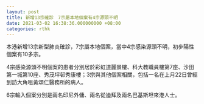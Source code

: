 ```yaml
---
layout: post
title: 新增13宗確診　7宗屬本地個案有4宗源頭不明
date: 2021-03-02 16:38:36.000000000 +08:00
categories: rthk
---
```


本港新增13宗新型肺炎確診，7宗屬本地個案，當中4宗感染源頭不明，初步陽性個案有10多宗。

4宗感染源頭不明個案的患者分別居於彩虹道麗景樓、科大教職員樓第7座、沙田第一城第10座、秀茂坪邨秀康樓；3宗與其他個案相關，包括一名在上月22日曾經到訪大角咀黃頌仁醫務所的病人。

6宗輸入個案分別是兩名印尼外傭、兩名從迪拜及兩名巴基斯坦來港人士。
